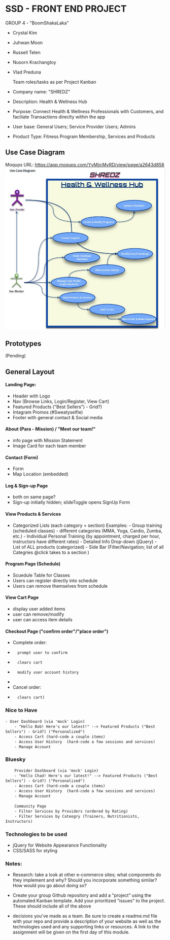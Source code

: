 # SSD - FRONT END PROJECT
GROUP 4 - "BoomShakaLaka"
- Crystal Kim
- Juhwan Moon
- Russell Telen
- Nusorn Krachangtoy
- Vlad Preduna 

    Team roles/tasks as per Project Kanban

- Company name: "SHREDZ"
- Description: Health & Wellness Hub 
- Purpose: Connect Health & Wellness Professionals with Customers, and faciliate Transactions direclty within the app  
- User base: General Users; Service Provider Users; Admins
- Product Type:  Fitness Program Membership, Services and Products


## Use Case Diagram
Moqups URL: https://app.moqups.com/YyMjjcMyRD/view/page/a2643d858
<br>
<img src="assets\use_case_diagram\Shredz_UCD.JPG" width="600px">
  
## Prototypes
(Pending)


## General Layout

#### Landing Page: 
- Header with Logo 
- Nav (Browse Links, Login/Register, View Cart)
- Featured Products ("Best Sellers") - Grid?)
- Intagram Promos (#Sweatyselfie)
- Footer with general contact & Social media 

#### About (Para - Mission) / "Meet our team!"
- info page with Mission Statement 
- Image Card for each team member
    
#### Contact (Form)
-   Form
-   Map Location (embedded)

#### Log & Sign-up Page 
-   both on same page?
-   Sign-up initially hidden; slideToggle opens SignUp Form
        
#### View Products & Services
-   Categorized Lists (each category = section)
    Examples:
        - Group training (scheduled classes) - different categories (MMA, Yoga, Cardio, Zumba, etc.)
        - Individual Personal Training  (by appointment, charged per hour, instructors have different rates) 
        - Detailed Info Drop-down (jQuery)
        - List of ALL products (categorized) - Side Bar (Filter/Navigation; list of all Categries @click takes to a section )
        
#### Program Page (Schedule)       
-   Scuedule Table for Classes
-   Users can register directly into schedule
-   Users can remove themselves from schedule 

#### View Cart Page 
-   display user added items
-   user can remove/modify
-   user can access item details

#### Checkout Page ("confirm order"/"place order")
-   Complete order: 
-       prompt user to confirm        
-       clears cart 
-       modify user account history
-       
-   Cancel order: 
-       clears cart)


### Nice to Have
    - User Dashboard (via 'mock' Login)
        - "Hello Bob! Here's our latest!" --> Featured Products ("Best Sellers") - Grid?) ("Personalized")
        - Access Cart (hard-code a couple items)
        - Access User History  (hard-code a few sessions and services)
        - Manage Account

### Bluesky
        Provider Dashboard (via 'mock' Login)
        - "Hello Chad! Here's our latest!" --> Featured Products ("Best Sellers") - Grid?) ("Personalized")
        - Access Cart (hard-code a couple items)
        - Access User History  (hard-code a few sessions and services)
        - Manage Account

        Community Page
        - Filter Services by Providers (ordered by Rating)
        - Filter Services by Cateogry (Trainers, Nutritionists, Instructors)



### Technologies to be used
-   jQuery for Website Appearance Functionality 
-   CSS/SASS for styling


### Notes:
- Research: take a look at other e-commerce sites; what components do they implement and why? Should you incorporate something similar? How would you go about doing so?

- Create your group Github repository and add a "project" using the automated Kanban template. Add your prioritized "issues" to the project. These should include all of the above 

- decisions you've made as a team. Be sure to create a readme.md file with your repo and provide a description of your website as well as the technologies used and any supporting links or resources. A link to the assignment will be given on the first day of this module.
